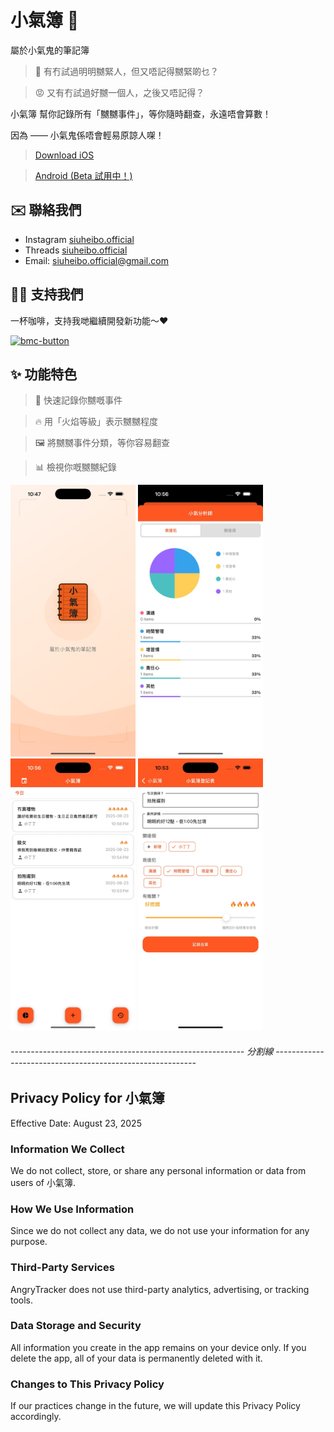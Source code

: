 # 小氣簿 📙

屬於小氣鬼的筆記簿

> 😤 有冇試過明明嬲緊人，但又唔記得嬲緊啲乜？

> 😡 又有冇試過好嬲一個人，之後又唔記得？

小氣簿 幫你記錄所有「嬲嬲事件」，等你隨時翻查，永遠唔會算數！

因為 —— 小氣鬼係唔會輕易原諒人㗎！

> [Download iOS](https://apps.apple.com/hk/app/%E5%B0%8F%E6%B0%A3%E7%B0%BF/id6751198051?l=en-GB)

> [Android (Beta 試用中！)](https://www.instagram.com/siuheibo.official?igsh=cGlsd2FkYWUzNGMy)

## ✉️ 聯絡我們
- Instagram [siuheibo.official](https://www.instagram.com/siuheibo.official?igsh=Y3RsbDF4NWkyamd1&utm_source=qr)
- Threads [siuheibo.official](https://www.threads.com/@siuheibo.official?igshid=NTc4MTIwNjQ2YQ==)
- Email: siuheibo.official@gmail.com

## 💪🏻 支持我們

一杯咖啡，支持我哋繼續開發新功能～❤️

[<img width="182" height="51" alt="bmc-button" src="https://github.com/user-attachments/assets/a56958dc-791b-4cf8-a330-4b8231e5c7af" />](https://buymeacoffee.com/siuheibo)

## ✨ 功能特色

> 📝 快速記錄你嬲嘅事件

> 🔥 用「火焰等級」表示嬲嬲程度

> 🖼️ 將嬲嬲事件分類，等你容易翻查

> 📊 檢視你嘅嬲嬲紀錄

<p align="left">
  <img src="9876E93C-5643-450C-841D-31AC0DB0DB3D_1_105_c.jpeg" width="200"/>
  <img src="89712AFB-1664-4294-B890-8CE647DD7247_1_105_c.jpeg" width="200"/>
  <img src="9DFD732F-0407-4393-8B3F-B68BDC72BA67_1_105_c.jpeg" width="200"/>
  <img src="F4A9B762-7C52-47D0-8DE9-79DDC09047C1_1_105_c.jpeg" width="200"/>
</p>

###### ---------------------------------------------------------- 分割線 ----------------------------------------------------------

## Privacy Policy for 小氣簿
Effective Date: August 23, 2025

### Information We Collect
We do not collect, store, or share any personal information or data from users of 小氣簿.

### How We Use Information
Since we do not collect any data, we do not use your information for any purpose.

### Third-Party Services
AngryTracker does not use third-party analytics, advertising, or tracking tools.

### Data Storage and Security
All information you create in the app remains on your device only. If you delete the app, all of your data is permanently deleted with it.

### Changes to This Privacy Policy
If our practices change in the future, we will update this Privacy Policy accordingly.
